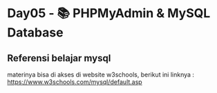 # Day05 - 📚 PHPMyAdmin &amp; MySQL Database

## Referensi belajar mysql
materinya bisa di akses di website w3schools, berikut ini linknya :
https://www.w3schools.com/mysql/default.asp